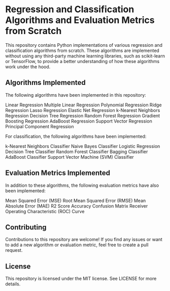 # Regression and Classification Algorithms and Evaluation Metrics from Scratch

This repository contains Python implementations of various regression and classification algorithms from scratch. These algorithms are implemented without using any third-party machine learning libraries, such as scikit-learn or TensorFlow, to provide a better understanding of how these algorithms work under the hood.

## Algorithms Implemented
The following algorithms have been implemented in this repository:

Linear Regression
Multiple Linear Regression
Polynomial Regression
Ridge Regression
Lasso Regression
Elastic Net Regression
k-Nearest Neighbors Regression
Decision Tree Regression
Random Forest Regression
Gradient Boosting Regression
AdaBoost Regression
Support Vector Regression
Principal Component Regression

For classification, the following algorithms have been implemented:

k-Nearest Neighbors Classifier
Naive Bayes Classifier
Logistic Regression
Decision Tree Classifier
Random Forest Classifier
Bagging Classifier
AdaBoost Classifier
Support Vector Machine (SVM) Classifier

## Evaluation Metrics Implemented
In addition to these algorithms, the following evaluation metrics have also been implemented:

Mean Squared Error (MSE)
Root Mean Squared Error (RMSE)
Mean Absolute Error (MAE)
R2 Score
Accuracy
Confusion Matrix
Receiver Operating Characteristic (ROC) Curve

## Contributing
Contributions to this repository are welcome! If you find any issues or want to add a new algorithm or evaluation metric, feel free to create a pull request.

## License
This repository is licensed under the MIT license. See LICENSE for more details.